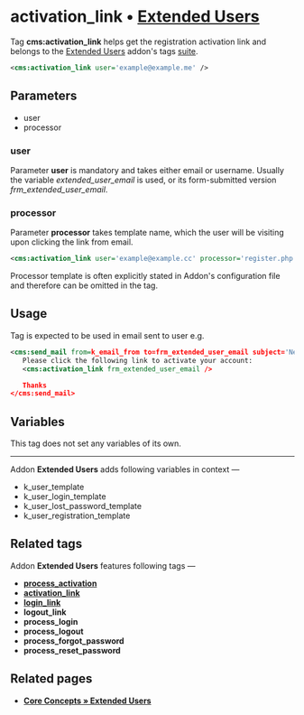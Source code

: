 # activation_link • [**Extended Users**](#related-pages)

Tag **cms:activation_link** helps get the registration activation link and belongs to the [Extended Users](#related-pages) addon's tags [suite](#related-tags).

```xml
<cms:activation_link user='example@example.me' />
```

## Parameters

* user
* processor

### user

Parameter **user** is mandatory and takes either email or username. Usually the variable *extended_user_email* is used, or its form-submitted version *frm_extended_user_email*.

### processor

Parameter **processor** takes template name, which the user will be visiting upon clicking the link from email.

```xml
<cms:activation_link user='example@example.cc' processor='register.php' />
```

Processor template is often explicitly stated in Addon's configuration file and therefore can be omitted in the tag.

## Usage

Tag is expected to be used in email sent to user e.g.

```xml
<cms:send_mail from=k_email_from to=frm_extended_user_email subject='New Account Confirmation'>
   Please click the following link to activate your account:
   <cms:activation_link frm_extended_user_email />

   Thanks
</cms:send_mail>
```

## Variables

This tag does not set any variables of its own.

---

Addon **Extended Users** adds following variables in context —

* k_user_template
* k_user_login_template
* k_user_lost_password_template
* k_user_registration_template


## Related tags

Addon **Extended Users** features following tags —

* [**process_activation**](https://github.com/trendoman/Midware/tree/main/tags-reference/Extended-Users/process_activation.md)
* [**activation_link**](https://github.com/trendoman/Midware/tree/main/tags-reference/Extended-Users/activation_link.md)
* [**login_link**](https://github.com/trendoman/Midware/tree/main/tags-reference/Extended-Users/login_link.md)
* **logout_link**
* **process_login**
* **process_logout**
* **process_forgot_password**
* **process_reset_password**

## Related pages

* [**Core Concepts &raquo; Extended Users**](/concepts/Extended-Users)
